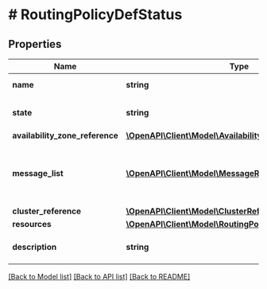 # # RoutingPolicyDefStatus

## Properties

Name | Type | Description | Notes
------------ | ------------- | ------------- | -------------
**name** | **string** | routing_policy Name. |
**state** | **string** | The state of the routing_policy. | [optional]
**availability_zone_reference** | [**\OpenAPI\Client\Model\AvailabilityZoneReference**](AvailabilityZoneReference.md) |  | [optional]
**message_list** | [**\OpenAPI\Client\Model\MessageResource[]**](MessageResource.md) | Any error messages for the routing_policy, if in an error state. | [optional]
**cluster_reference** | [**\OpenAPI\Client\Model\ClusterReference**](ClusterReference.md) |  | [optional]
**resources** | [**\OpenAPI\Client\Model\RoutingPolicyResourcesDefStatus**](RoutingPolicyResourcesDefStatus.md) |  |
**description** | **string** | A description for routing_policy. | [optional]

[[Back to Model list]](../../README.md#models) [[Back to API list]](../../README.md#endpoints) [[Back to README]](../../README.md)
